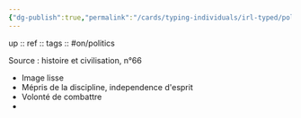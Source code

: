 ```yaml
---
{"dg-publish":true,"permalink":"/cards/typing-individuals/irl-typed/politiciens/presidents-us/eisenhower/","created":"2022-12-22T17:17:18.482+01:00","updated":"2023-02-19T16:10:57.639+01:00"}
---
```


up :: 
ref :: 
tags :: #on/politics 

Source : histoire et civilisation, n°66

- Image lisse 
- Mépris de la discipline, independence d'esprit 
- Volonté de combattre 
- 